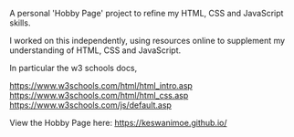 A personal 'Hobby Page' project to refine my HTML, CSS and JavaScript skills. 

I worked on this independently, using resources online to supplement my understanding of HTML, CSS and JavaScript.

In particular the w3 schools docs, 

https://www.w3schools.com/html/html_intro.asp 
https://www.w3schools.com/html/html_css.asp
https://www.w3schools.com/js/default.asp

View the Hobby Page here: https://keswanimoe.github.io/
